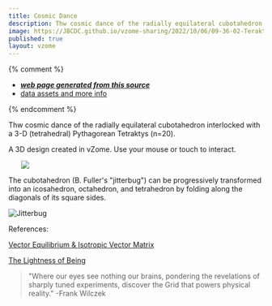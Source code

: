 ```yaml
---
title: Cosmic Dance
description: Thw cosmic dance of the radially equilateral cubotahedron interlocked with a 3-D (tetrahedral) Pythagorean Tetraktys (n=20).    A 3D design created in vZome.  Use your mouse or touch to interact.
image: https://JBCDC.github.io/vzome-sharing/2022/10/06/09-36-02-TeraktysCuboctahedron/TeraktysCuboctahedron.png
published: true
layout: vzome
---
```


{% comment %}
 - [***web page generated from this source***](<https://JBCDC.github.io/vzome-sharing/2022/10/06/TeraktysCuboctahedron-09-36-02.html>)
 - [data assets and more info](<https://github.com/JBCDC/vzome-sharing/tree/main/2022/10/06/09-36-02-TeraktysCuboctahedron/>)
 
{% endcomment %}

Thw cosmic dance of the radially equilateral cubotahedron interlocked with a 3-D (tetrahedral) Pythagorean Tetraktys (n=20).  

A 3D design created in vZome.  Use your mouse or touch to interact.

<vzome-viewer style="width: 87%; height: 60vh; margin: 5%"
       src="https://JBCDC.github.io/vzome-sharing/2022/10/06/09-36-02-TeraktysCuboctahedron/TeraktysCuboctahedron.vZome" >
  <img src="https://JBCDC.github.io/vzome-sharing/2022/10/06/09-36-02-TeraktysCuboctahedron/TeraktysCuboctahedron.png" />
</vzome-viewer>  

The cubotahedron (B. Fuller's "jitterbug") can be progressively transformed into an icosahedron, octahedron, and tetrahedron by folding along the diagonals of its square sides. 

![Jitterbug](http://s3.amazonaws.com/cosmometry/resources/images/000/000/098/original/jit_inout-10speed.gif)

References:

[Vector Equilibrium & Isotropic Vector Matrix](https://cosmometry.net/vector-equilibrium-&-isotropic-vector-matrix)  

[The Lightness of Being](http://www.lightnessofbeingbook.com/inside_what.html)  

>"Where our eyes see nothing our brains, pondering the revelations of sharply tuned experiments, discover the Grid that powers physical reality." -Frank Wilczek
